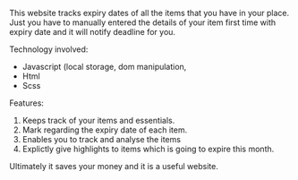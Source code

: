 This website tracks expiry dates of all the items that you have in your place. Just you have to manually entered the details of your item first time with expiry date and it will notify deadline for you.

Technology involved: 
* Javascript (local storage, dom manipulation, 
* Html
* Scss

Features: 

1) Keeps track of your items and essentials.
2) Mark regarding the expiry date of each item.
3) Enables you to track and analyse the items
4) Explictly give highlights to items which is going to expire this month.

Ultimately it saves your money and it is a useful website.
